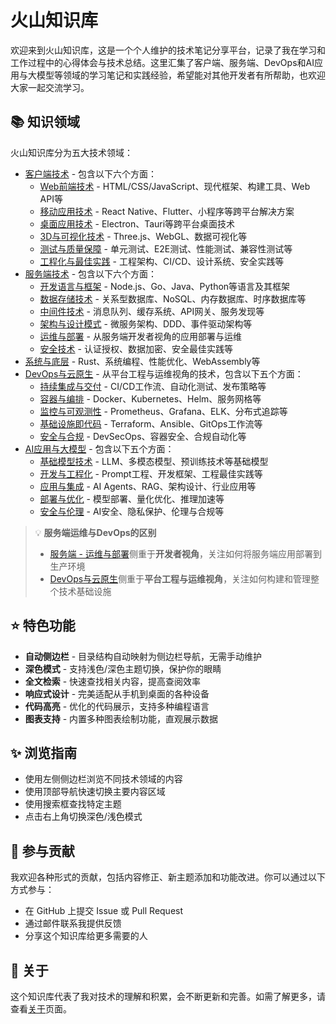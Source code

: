 # 火山知识库

欢迎来到火山知识库，这是一个个人维护的技术笔记分享平台，记录了我在学习和工作过程中的心得体会与技术总结。这里汇集了客户端、服务端、DevOps和AI应用与大模型等领域的学习笔记和实践经验，希望能对其他开发者有所帮助，也欢迎大家一起交流学习。

## 📚 知识领域

火山知识库分为五大技术领域：

- [客户端技术](/client/) - 包含以下六个方面：
  - [Web前端技术](/client/web前端技术/) - HTML/CSS/JavaScript、现代框架、构建工具、Web API等
  - [移动应用技术](/client/移动应用技术/) - React Native、Flutter、小程序等跨平台解决方案
  - [桌面应用技术](/client/桌面应用技术/) - Electron、Tauri等跨平台桌面技术
  - [3D与可视化技术](/client/3D与可视化技术/) - Three.js、WebGL、数据可视化等
  - [测试与质量保障](/client/测试与质量保障/) - 单元测试、E2E测试、性能测试、兼容性测试等
  - [工程化与最佳实践](/client/工程化与最佳实践/) - 工程架构、CI/CD、设计系统、安全实践等
- [服务端技术](/server/) - 包含以下六个方面：
  - [开发语言与框架](/server/开发语言与框架/) - Node.js、Go、Java、Python等语言及其框架
  - [数据存储技术](/server/数据存储技术/) - 关系型数据库、NoSQL、内存数据库、时序数据库等
  - [中间件技术](/server/中间件技术/) - 消息队列、缓存系统、API网关、服务发现等
  - [架构与设计模式](/server/架构与设计模式/) - 微服务架构、DDD、事件驱动架构等
  - [运维与部署](/server/运维与部署/) - 从服务端开发者视角的应用部署与运维
  - [安全技术](/server/安全技术/) - 认证授权、数据加密、安全最佳实践等
- [系统与底层](/systems/) - Rust、系统编程、性能优化、WebAssembly等
- [DevOps与云原生](/devops/) - 从平台工程与运维视角的技术，包含以下五个方面：
  - [持续集成与交付](/devops/持续集成与交付/) - CI/CD工作流、自动化测试、发布策略等
  - [容器与编排](/devops/容器与编排/) - Docker、Kubernetes、Helm、服务网格等
  - [监控与可观测性](/devops/监控与可观测性/) - Prometheus、Grafana、ELK、分布式追踪等
  - [基础设施即代码](/devops/基础设施即代码/) - Terraform、Ansible、GitOps工作流等
  - [安全与合规](/devops/安全与合规/) - DevSecOps、容器安全、合规自动化等
- [AI应用与大模型](/ai/) - 包含以下五个方面：
  - [基础模型技术](/ai/基础模型技术/) - LLM、多模态模型、预训练技术等基础模型
  - [开发与工程化](/ai/开发与工程化/) - Prompt工程、开发框架、工程最佳实践等
  - [应用与集成](/ai/应用与集成/) - AI Agents、RAG、架构设计、行业应用等
  - [部署与优化](/ai/部署与优化/) - 模型部署、量化优化、推理加速等
  - [安全与伦理](/ai/安全与伦理/) - AI安全、隐私保护、伦理与合规等

> 💡 **服务端运维与DevOps的区别**
> 
> - [服务端 - 运维与部署](/server/运维与部署/)侧重于**开发者视角**，关注如何将服务端应用部署到生产环境
> - [DevOps与云原生](/devops/)侧重于**平台工程与运维视角**，关注如何构建和管理整个技术基础设施

## ⭐ 特色功能

- **自动侧边栏** - 目录结构自动映射为侧边栏导航，无需手动维护
- **深色模式** - 支持浅色/深色主题切换，保护你的眼睛
- **全文检索** - 快速查找相关内容，提高查阅效率
- **响应式设计** - 完美适配从手机到桌面的各种设备
- **代码高亮** - 优化的代码展示，支持多种编程语言
- **图表支持** - 内置多种图表绘制功能，直观展示数据

## ✨ 浏览指南

- 使用左侧侧边栏浏览不同技术领域的内容
- 使用顶部导航快速切换主要内容区域
- 使用搜索框查找特定主题
- 点击右上角切换深色/浅色模式

## 🤝 参与贡献

我欢迎各种形式的贡献，包括内容修正、新主题添加和功能改进。你可以通过以下方式参与：

- 在 GitHub 上提交 Issue 或 Pull Request
- 通过邮件联系我提供反馈
- 分享这个知识库给更多需要的人

## 📖 关于

这个知识库代表了我对技术的理解和积累，会不断更新和完善。如需了解更多，请查看[关于](/about)页面。
